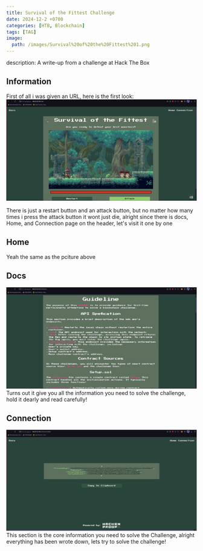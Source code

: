 ```yaml
---
title: Survival of the Fittest Challenge
date: 2024-12-2 +0700
categories: [HTB, Blockchain]
tags: [TAG]
image:
  path: /images/Survival%20of%20the%20Fittest%201.png
---
```


description: A write-up from a challenge at Hack The Box

## Information
First of all i was given an URL, here is the first look:
![First Look at the Website](/images/Survival%20of%20the%20Fittest%201.png)

There is just a restart button and an attack button, but no matter how many times i press the attack button it wont just die, alright since there is docs, Home, and Connection page on the header, let's visit it one by one

## Home
Yeah the same as the pciture above

## Docs
![Docs Section](/images/Survival%20of%20the%20Fittest%202.png)
Turns out it give you all the information you need to solve the challenge, hold it dearly and read carefully!

## Connection
![Connection Section](/images/Survival%20of%20the%20Fittest%203.png)
This section is the core information you need to solve the Challenge, alright everything has been wrote down, lets try to solve the challenge!


